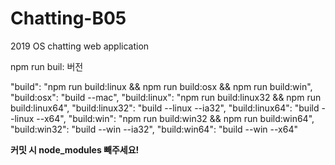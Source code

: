 # Chatting-B05
2019 OS chatting web application

npm run buil: 버전

"build": "npm run build:linux && npm run build:osx && npm run build:win",
"build:osx": "build --mac",
"build:linux": "npm run build:linux32 && npm run build:linux64",
"build:linux32": "build --linux --ia32",
"build:linux64": "build --linux --x64",
"build:win": "npm run build:win32 && npm run build:win64",
"build:win32": "build --win --ia32",
"build:win64": "build --win --x64"
    
**커밋 시 node_modules 빼주세요!**
